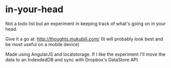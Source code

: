 in-your-head
============

Not a todo list but an experiment in keeping track of what's going on in your head.

Give it a go at: http://thoughts.mukubili.com/ (It will probably look best and be most useful on a mobile device)

Made using AngularJS and localstorage. If I like the experiment I'll move the data to an IndexdedDB and sync with Dropbox's DataStore API.
